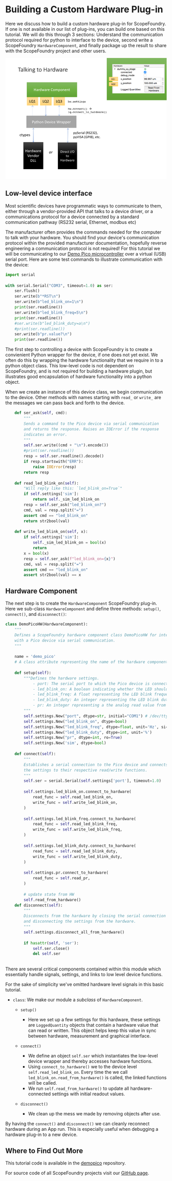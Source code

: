 # Building a Custom Hardware Plug-in

Here we discuss how to build a custom hardware plug-in for ScopeFoundry. If one is not available in our list of plug-ins, you can build one based on this tutorial. We will do this through 3 sections: Understand the communication protocol required for python to interface to the device, second write a ScopeFoundry `HardwareComponent`, and finally package up the result to share with the ScopeFoundry project and other users.

![diagram](Slide09.png)

## Low-level device interface

Most scientific devices have programmatic ways to communicate to them, either through a vendor-provided API that talks to a device driver, or a communications protocol for a device connected by a standard communication pathway (RS232 serial, Ethernet, modbus etc)

The manufacturer often provides the commands needed for the computer to talk with your hardware. You should find your device's communication protocol within the provided manufacturer documentation, hopefully reverse engineering a communication protocol is not required! For this tutorial we will be communicating to our [Demo Pico microcontroller](demo_pico_hw) over a virtual (USB) serial port. Here are some test commands to illustrate communication with the device:

```python
import serial

with serial.Serial("COM3", timeout=1.0) as ser:
    ser.flush()
    ser.write(b"*RST\n")
    ser.write(b"led_blink_on=1\n")
    print(ser.readline())
    ser.write(b"led_blink_freq=5\n")
    print(ser.readline())    
    #ser.write(b"led_blink_duty=a\n")
    #print(ser.readline())    
    ser.write(b"pr.value?\n")
    print(ser.readline())    
```


The first step to controlling a device with ScopeFoundry is to create a convienient Python wrapper for the device, if one does not yet exist. We often do this by wrapping the hardware functionality that we require in to a python object class. This low-level code is not dependent on ScopeFoundry, and is not required for building a hardware plugin, but illustrates good encapsulation of hardware functionality into a python object.

When we create an instance of this device class, we begin communication to the device. Other methods with names starting with `read_` or `write_` are the messages we can pass back and forth to the device.

```python
    def ser_ask(self, cmd):
        """
        Sends a command to the Pico device via serial communication
        and returns the response. Raises an IOError if the response 
        indicates an error.
        """
        self.ser.write((cmd + "\n").encode())
        #print(ser.readline())
        resp = self.ser.readline().decode()
        if resp.startswith("ERR"):
            raise IOError(resp)
        return resp

    def read_led_blink_on(self):
        "Will reply like this: `led_blink_on=True`"
        if self.settings['sim']:
            return self._sim_led_blink_on
        resp = self.ser_ask("led_blink_on?")
        cmd, val = resp.split("=")
        assert cmd == "led_blink_on"
        return str2bool(val)

    def write_led_blink_on(self, x):
        if self.settings['sim']:
            self._sim_led_blink_on = bool(x)
            return
        x = bool(x)
        resp = self.ser_ask(f"led_blink_on={x}")
        cmd, val = resp.split("=")
        assert cmd == "led_blink_on"
        assert str2bool(val) == x

```




## Hardware Component

The next step is to create the `HardwareComponent` ScopeFoundry plug-in. Here we sub-class `HardwareComponent` and define three methods: `setup()`, `connect()`, and `disconnect()`: 

```python
class DemoPicoHW(HardwareComponent):
    """
    Defines a ScopeFoundry hardware component class DemoPicoHW for interacting 
    with a Pico device via serial communication.
    """

    name = 'demo_pico'
    # A class attribute representing the name of the hardware component shown in UI and data files.

    def setup(self):
        """Defines the hardware settings.
            - port: The serial port to which the Pico device is connected (default is “COM1”).
            - led_blink_on: A boolean indicating whether the LED should blink.
            - led_blink_freq: A float representing the LED blink frequency in Hz.
            - led_blink_duty: An integer representing the LED blink duty cycle as a percentage.
            - pr: An integer representing a the analog read value from the photoresistor.
        """
        self.settings.New("port", dtype=str, initial="COM1") # /dev/tty.usbmodem2103
        self.settings.New("led_blink_on", dtype=bool)
        self.settings.New("led_blink_freq", dtype=float, unit='Hz', si=False)
        self.settings.New("led_blink_duty", dtype=int, unit='%')
        self.settings.New("pr", dtype=int, ro=True)
        self.settings.New('sim', dtype=bool)

    def connect(self):
        """
        Establishes a serial connection to the Pico device and connects
        the settings to their respective read/write functions.
        """
        self.ser = serial.Serial(self.settings['port'], timeout=1.0)

        self.settings.led_blink_on.connect_to_hardware(
            read_func = self.read_led_blink_on,
            write_func = self.write_led_blink_on,
        )

        self.settings.led_blink_freq.connect_to_hardware(
            read_func = self.read_led_blink_freq,
            write_func = self.write_led_blink_freq,
        )

        self.settings.led_blink_duty.connect_to_hardware(
            read_func = self.read_led_blink_duty,
            write_func = self.write_led_blink_duty,
        )
        
        self.settings.pr.connect_to_hardware(
            read_func = self.read_pr,
        )

        # update state from HW
        self.read_from_hardware()
    def disconnect(self):
        """
        Disconnects from the hardware by closing the serial connection 
        and disconnecting the settings from the hardware.
        """
        self.settings.disconnect_all_from_hardware()

        if hasattr(self, 'ser'):
            self.ser.close()
            del self.ser
        
```

There are several critical components contained within this module which essentially handle signals, settings, and links to low level device functions. 

For the sake of simplicity we've omitted hardware level signals in this basic tutorial.

- `class`: We make our module a _subclass_ of `HardwareComponent`.
	- `setup()`
		- Here we set up a few settings for this hardware, these settings are `LoggedQuantity` objects that contain a hardware value that can read or written. This object helps keep this value in sync between hardware, measurement and graphical interface.

	- `connect()`
		- We define an object `self.ser` which instantiates the low-level device wrapper and thereby accesses hardware functions.
		- Using `connect_to_hardware()` we   to the device level `self.read_led_blink_on`. Every time the we call `led_blink_on.read_from_hardware()` is called, the linked functions will be called.
		- We run `self.read_from_hardware()` to update all hardware-connected settings with initial readout values.

	- `disconnect()`
		- We clean up the mess we made by removing objects after use.

By having the `connect()` and `disconnect()`  we can cleanly reconnect hardware during an App run. This is especially useful when debugging a hardware plug-in to a new device. 


## Where to Find Out More

This tutorial code is available in the [demopico](https://github.com/scopefoundry/demopico/) repository.

For source code of all ScopeFoundry projects visit our [GitHub page](https://github.com/scopefoundry/).

